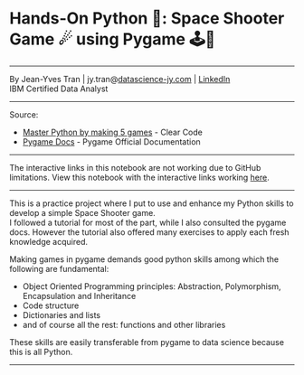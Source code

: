 # **Hands-On Python 🐍: Space Shooter Game ☄ using Pygame 🕹🐍**

---

By Jean-Yves Tran | jy.tran@[datascience-jy.com](https://datascience-jy.com) | [LinkedIn](https://www.linkedin.com/in/jytran-datascience/)  
IBM Certified Data Analyst 

---

Source: 
- [Master Python by making 5 games](https://youtu.be/8OMghdHP-zs?si=qKd63Sa42rYNH8Ft) - Clear Code
- [Pygame Docs](https://pyga.me/docs) - Pygame Official Documentation
---
The interactive links in this notebook are not working due to GitHub limitations. View this notebook with the interactive links working [here](https://nbviewer.org/github.com/jendives2000/Data_ML_Practice_2025/blob/main/0_Data_Viz/power_bi/notebooks/1_power-bi_and_python.ipynb).

---
This is a practice project where I put to use and enhance my Python skills to develop a simple Space Shooter game.  
I followed a tutorial for most of the part, while I also consulted the pygame docs. However the tutorial also offered many exercises to apply each fresh knowledge acquired. 

Making games in pygame demands good python skills among which the following are fundamental: 
- Object Oriented Programming principles: Abstraction, Polymorphism, Encapsulation and Inheritance
- Code structure
- Dictionaries and lists
- and of course all the rest: functions and other libraries

These skills are easily transferable from pygame to data science because this is all Python. 



---